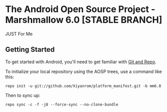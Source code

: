 The Android Open Source Project - Marshmallow 6.0 [STABLE BRANCH]
===========

JUST For Me

Getting Started
---------------

To get started with Android, you'll need to get familiar with [Git and Repo](http://source.android.com/source/using-repo.html).

To initialize your local repository using the AOSP trees, use a command like this:

    repo init -u git://github.com/Xiyanrom/platform_manifest.git -b mm6.0

Then to sync up:

    repo sync -c -f -j8 --force-sync --no-clone-bundle
